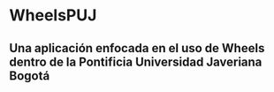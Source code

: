 # WheelsPUJ
## Una aplicación enfocada en el uso de Wheels dentro de la Pontificia Universidad Javeriana Bogotá
